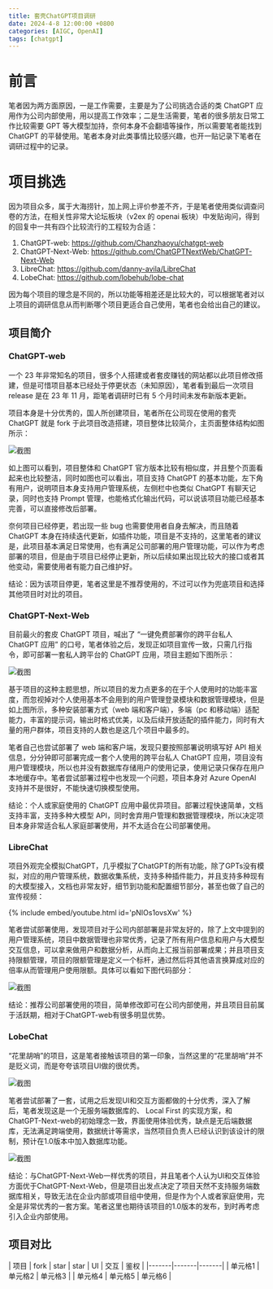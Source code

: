 ```yaml
---
title: 套壳ChatGPT项目调研
date: 2024-4-8 12:00:00 +0800
categories: [AIGC, OpenAI]
tags: [chatgpt]
---
```


# 前言

笔者因为两方面原因，一是工作需要，主要是为了公司挑选合适的类 ChatGPT 应用作为公司内部使用，用以提高工作效率；二是生活需要，笔者的很多朋友日常工作比较需要 GPT 等大模型加持，奈何本身不会翻墙等操作，所以需要笔者能找到 ChatGPT 的平替使用。笔者本身对此类事情比较感兴趣，也开一贴记录下笔者在调研过程中的记录。

# 项目挑选

因为项目众多，属于大海捞针，加上网上评价参差不齐，于是笔者使用类似调查问卷的方法，在相关性非常大论坛板块（v2ex 的 openai 板块）中发贴询问，得到的回复中一共有四个比较流行的工程较为合适：

1. ChatGPT-web: https://github.com/Chanzhaoyu/chatgpt-web
2. ChatGPT-Next-Web: https://github.com/ChatGPTNextWeb/ChatGPT-Next-Web
3. LibreChat: https://github.com/danny-avila/LibreChat
4. LobeChat: https://github.com/lobehub/lobe-chat

因为每个项目的理念是不同的，所以功能等相差还是比较大的，可以根据笔者对以上项目的调研信息从而判断哪个项目更适合自己使用，笔者也会给出自己的建议。

## 项目简介

### ChatGPT-web

一个 23 年非常知名的项目，很多个人搭建或者套皮赚钱的网站都以此项目修改搭建，但是可惜项目基本已经处于停更状态（未知原因），笔者看到最后一次项目 release 是在 23 年 11 月，距笔者调研时已有 5 个月时间未发布新版本更新。

项目本身是十分优秀的，国人所创建项目，笔者所在公司现在使用的套壳 ChatGPT 就是 fork 于此项目改造搭建，项目整体比较简介，主页面整体结构如图所示：

![截图](/assets/image/2024/4/20240409002116.png)

如上图可以看到，项目整体和 ChatGPT 官方版本比较有相似度，并且整个页面看起来也比较整洁，同时如图也可以看出，项目支持 ChatGPT 的基本功能，左下角有用户，说明项目本身支持用户管理系统，左侧栏中也类似 ChatGPT 有聊天记录，同时也支持 Prompt 管理，也能格式化输出代码，可以说该项目功能已经基本完善，可以直接修改后部署。

奈何项目已经停更，若出现一些 bug 也需要使用者自身去解决，而且随着 ChatGPT 本身在持续迭代更新，如插件功能，项目是不支持的，这里笔者的建议是，此项目基本满足日常使用，也有满足公司部署的用户管理功能，可以作为考虑部署的项目，但是由于项目已经停止更新，所以后续如果出现比较大的接口或者其他变动，需要使用者有能力自己维护好。

结论：因为该项目停更，笔者这里是不推荐使用的，不过可以作为兜底项目和选择其他项目时对比的项目。

### ChatGPT-Next-Web

目前最火的套皮 ChatGPT 项目，喊出了 “一键免费部署你的跨平台私人 ChatGPT 应用” 的口号，笔者体验之后，发现正如项目宣传一致，只需几行指令，即可部署一套私人跨平台的 ChatGPT 应用，项目主题如下图所示：

![截图](/assets/image/2024/4/20240409003707.png)

基于项目的这种主题思想，所以项目的发力点更多的在于个人使用时的功能丰富度，而忽视掉对个人使用基本不会用到的用户管理登录模块和数据管理模块，但是如上图所示，多种安装部署方式（web 端和客户端），多端（pc 和移动端）适配能力，丰富的提示词，输出时格式优美，以及后续开放适配的插件能力，同时有大量的用户群体，项目支持的人数也是这几个项目中最多的。

笔者自己也尝试部署了 web 端和客户端，发现只要按照部署说明填写好 API 相关信息，分分钟即可部署完成一套个人使用的跨平台私人 ChatGPT 应用，项目没有用户管理模块，所以也并没有数据库存储用户的使用记录，使用记录只保存在用户本地缓存中。笔者尝试部署过程中也发现一个问题，项目本身对 Azure OpenAI 支持并不是很好，不能快速切换模型使用。

结论：个人或家庭使用的 ChatGPT 应用中最优异项目。部署过程快速简单，文档支持丰富，支持多种大模型 API，同时舍弃用户管理和数据管理模块，所以决定项目本身非常适合私人家庭部署使用，并不太适合在公司部署使用。

### LibreChat

项目外观完全模拟ChatGPT，几乎模拟了ChatGPT的所有功能，除了GPTs没有模拟，对应的用户管理系统，数据收集系统，支持多种插件能力，并且支持多种现有的大模型接入，文档也非常友好，细节到功能和配置细节部分，甚至也做了自己的宣传视频：

{% include embed/youtube.html id='pNIOs1ovsXw' %}

笔者尝试部署使用，发现项目对于公司内部部署是非常友好的，除了上文中提到的用户管理系统，项目中数据管理也非常优秀，记录了所有用户信息和用户与大模型交互信息，可以拿来做用户和数据分析，从而向上汇报当前部署成果；并且项目支持限额管理，项目的限额管理是定义一个标杆，通过然后将其他语言换算成对应的倍率从而管理用户使用限额。具体可以看如下图代码部分：

![截图](/assets/image/2024/4/20240409122008.png)

结论：推荐公司部署使用的项目，简单修改即可在公司内部使用，并且项目目前属于活跃期，相对于ChatGPT-web有很多明显优势。

### LobeChat

“花里胡哨”的项目，这是笔者接触该项目的第一印象，当然这里的“花里胡哨”并不是贬义词，而是夸夸该项目UI做的很优秀。

![截图](/assets/image/2024/4/20240409142138.png)

笔者尝试部署了一套，试用之后发现UI和交互方面都做的十分优秀，深入了解后，笔者发现这是一个无服务端数据库的、 Local First 的实现方案，和ChatGPT-Next-web的初始理念一致，界面使用体验优秀，缺点是无后端数据库，无法满足跨端使用，数据统计等需求，当然项目负责人已经认识到该设计的限制，预计在1.0版本中加入数据库功能。

![截图](/assets/image/2024/4/20240409142610.png)

结论：与ChatGPT-Next-Web一样优秀的项目，并且笔者个人认为UI和交互体验方面优于ChatGPT-Next-Web，但是项目出发点决定了项目天然不支持服务端数据库相关，导致无法在企业内部或项目组中使用，但是作为个人或者家庭使用，完全是非常优秀的一套方案。笔者这里也期待该项目的1.0版本的发布，到时再考虑引入企业内部使用。

## 项目对比

| 项目 | fork | star | star | UI | 交互 | 鉴权 | 
|-------|-------|-------|
| 单元格1 | 单元格2 | 单元格3 |
| 单元格4 | 单元格5 | 单元格6 |

